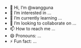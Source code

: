- 👋 Hi, I’m @wangguna
- 👀 I’m interested in ...
- 🌱 I’m currently learning ...
- 💞️ I’m looking to collaborate on ...
- 📫 How to reach me ...
- 😄 Pronouns: ...
- ⚡ Fun fact: ...

<!---
wangguna/wangguna is a ✨ special ✨ repository because its `README.md` (this file) appears on your GitHub profile.
You can click the Preview link to take a look at your changes.
--->
